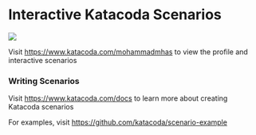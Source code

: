 # Interactive Katacoda Scenarios

[![](http://shields.katacoda.com/katacoda/mohammadmhas/count.svg)](https://www.katacoda.com/mohammadmhas "Get your profile on Katacoda.com")

Visit https://www.katacoda.com/mohammadmhas to view the profile and interactive scenarios

### Writing Scenarios
Visit https://www.katacoda.com/docs to learn more about creating Katacoda scenarios

For examples, visit https://github.com/katacoda/scenario-example
